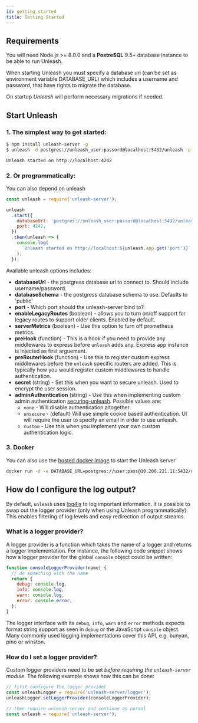 ```yaml
---
id: getting_started
title: Getting Started
---
```


## Requirements

You will need Node.js >= 8.0.0 and a **PostreSQL** 9.5+ database instance to be able to run Unleash.

When starting Unleash you must specify a database uri (can be set as environment variable DATABASE_URL) which includes a username and password, that have rights to migrate the database.

On startup _Unleash_ will perform necessary migrations if needed.

## Start Unleash

### 1. The simplest way to get started:

```bash
$ npm install unleash-server -g
$ unleash -d postgres://unleash_user:passord@localhost:5432/unleash -p 4242

Unleash started on http://localhost:4242
```

### 2. Or programmatically:

You can also depend on unleash

```js
const unleash = require('unleash-server');

unleash
  .start({
    databaseUrl: 'postgres://unleash_user:passord@localhost:5432/unleash',
    port: 4242,
  })
  .then(unleash => {
    console.log(
      `Unleash started on http://localhost:${unleash.app.get('port')}`,
    );
  });
```

Available unleash options includes:

- **databaseUrl** - the postgress database url to connect to. Should include username/password.
- **databaseSchema** - the postgress database schema to use. Defaults to 'public'
- **port** - Which port should the unleash-server bind to?
- **enableLegacyRoutes** (boolean) - allows you to turn on/off support for legacy routes to support older clients. Enabled by default.
- **serverMetrics** (boolean) - Use this option to turn off prometheus metrics.
- **preHook** (function) - This is a hook if you need to provide any middlewares to express before `unleash` adds any. Express app instance is injected as first arguement.
- **preRouterHook** (function) - Use this to register custom express middlewares before the `unleash` specific routers are added. This is typically how you would register custom middlewares to handle authentication.
- **secret** (string) - Set this when you want to secure unleash. Used to encrypt the user session.
- **adminAuthentication** (string) - Use this when implementing custom admin authentication [securing-unleash](./securing-unleash.md). Possible values are:
  - `none` - Will disable authentication altogether
  - `unsecure` - (default) Will use simple cookie based authentication. UI will require the user to specify an email in order to use unleash.
  - `custom` - Use this when you implement your own custom authentication logic.

### 3. Docker

You can also use the [hosted docker image](https://hub.docker.com/r/unleashorg/unleash-server/) to start the Unleash server

```sh
docker run -d -e DATABASE_URL=postgres://user:pass@10.200.221.11:5432/unleash unleashorg/unleash-server
```

## How do I configure the log output?

By default, `unleash` uses [log4js](https://github.com/nomiddlename/log4js-node) to log important information. It is possible to swap out the logger provider (only when using Unleash programmatically). This enables filtering of log levels and easy redirection of output streams.

### What is a logger provider?

A logger provider is a function which takes the name of a logger and returns a logger implementation. For instance, the following code snippet shows how a logger provider for the global `console` object could be written:

```javascript
function consoleLoggerProvider(name) {
  // do something with the name
  return {
    debug: console.log,
    info: console.log,
    warn: console.log,
    error: console.error,
  };
}
```

The logger interface with its `debug`, `info`, `warn` and `error` methods expects format string support as seen in `debug` or the JavaScript `console` object. Many commonly used logging implementations cover this API, e.g. bunyan, pino or winston.

### How do I set a logger provider?

Custom logger providers need to be set _before requiring the `unleash-server` module_. The following example shows how this can be done:

```javascript
// first configure the logger provider
const unleashLogger = require('unleash-server/logger');
unleashLogger.setLoggerProvider(consoleLoggerProvider);

// then require unleash-server and continue as normal
const unleash = require('unleash-server');
```
